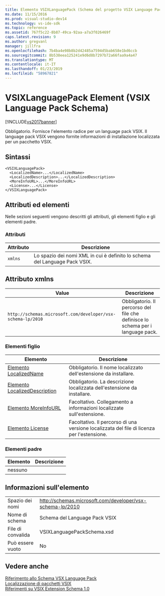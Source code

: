 ```yaml
---
title: Elemento VSIXLanguagePack (Schema del progetto VSIX Language Pack) | Microsoft Docs
ms.date: 11/15/2016
ms.prod: visual-studio-dev14
ms.technology: vs-ide-sdk
ms.topic: reference
ms.assetid: 767f5c22-8b87-49ca-92aa-a7a3f026469f
caps.latest.revision: 9
ms.author: gregvanl
manager: jillfra
ms.openlocfilehash: 7b4ba4e98b8b2d42485a7594d5bab658e1bd6ccb
ms.sourcegitcommit: 8b538eea125241e9d6d8b7297b72a66faa9a4a47
ms.translationtype: MT
ms.contentlocale: it-IT
ms.lasthandoff: 01/23/2019
ms.locfileid: "58967821"
---
```

# <a name="vsixlanguagepack-element-vsix-language-pack-schema"></a>VSIXLanguagePack Element (VSIX Language Pack Schema)
[!INCLUDE[vs2017banner](../includes/vs2017banner.md)]

Obbligatorio. Fornisce l'elemento radice per un language pack VSIX. Il language pack VSIX vengono fornite informazioni di installazione localizzata per un pacchetto VSIX.  
  
## <a name="syntax"></a>Sintassi  
  
```  
<VSIXLanguagePack>  
  <LocalizedName>...</LocalizedName>  
  <LocalizedDescription>...</LocalizedDescription>  
  <MoreInfoURL>...</MoreInfoURL>  
  <License>...</License>  
</VSIXLanguagePack>  
```  
  
## <a name="attributes-and-elements"></a>Attributi ed elementi  
 Nelle sezioni seguenti vengono descritti gli attributi, gli elementi figlio e gli elementi padre.  
  
### <a name="attributes"></a>Attributi  
  
|Attributo|Descrizione|  
|---------------|-----------------|  
|`xmlns`|Lo spazio dei nomi XML in cui è definito lo schema del Language Pack VSIX.|  
  
## <a name="xmlns-attribute"></a>Attributo xmlns  
  
|Value|Descrizione|  
|-----------|-----------------|  
|`http://schemas.microsoft.com/developer/vsx-schema-lp/2010`|Obbligatorio. Il percorso del file che definisce lo schema per i language pack.|  
  
### <a name="child-elements"></a>Elementi figlio  
  
|Elemento|Descrizione|  
|-------------|-----------------|  
|[Elemento LocalizedName](../extensibility/localizedname-element-vsix-language-pack-schema.md)|Obbligatorio. Il nome localizzato dell'estensione da installare.|  
|[Elemento LocalizedDescription](../extensibility/localizeddescription-element-vsix-language-pack-schema.md)|Obbligatorio. La descrizione localizzata dell'estensione da installare.|  
|[Elemento MoreInfoURL](../extensibility/moreinfourl-element-vsix-language-pack-schema.md)|Facoltativo. Collegamento a informazioni localizzate sull'estensione.|  
|[Elemento License](../extensibility/license-element-vsix-language-pack-schema.md)|Facoltativo. Il percorso di una versione localizzata del file di licenza per l'estensione.|  
  
### <a name="parent-elements"></a>Elementi padre  
  
|Elemento|Descrizione|  
|-------------|-----------------|  
|nessuno||  
  
## <a name="element-information"></a>Informazioni sull'elemento  
  
|                 |                                                           |
|-----------------|-----------------------------------------------------------|
|    Spazio dei nomi    | http://schemas.microsoft.com/developer/vsx-schema-lp/2010 |
|   Nome di schema   |                 Schema del Language Pack VSIX                 |
| File di convalida |                VSIXLanguagePackSchema.xsd                 |
|  Può essere vuoto   |                            No                             |
  
## <a name="see-also"></a>Vedere anche  
 [Riferimento allo Schema VSX Language Pack](../extensibility/vsx-language-pack-schema-reference.md)   
 [Localizzazione di pacchetti VSIX](../extensibility/localizing-vsix-packages.md)   
 [Riferimenti su VSIX Extension Schema 1.0](http://msdn.microsoft.com/76e410ec-b1fb-4652-ac98-4a4c52e09a2b)
